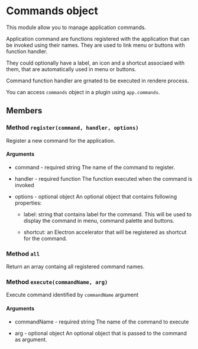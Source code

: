 # Commands object

This module allow you to manage application commands.

Application command are functions registered with the application that can be invoked using their names. They are used to link menu or buttons with function handler.

They could optionally have a label, an icon and a shortcut associaed with them, that are automatically used in menu or buttons.

Command function handler are grnated to be executed in rendere process.

You can access `commands` object in a plugin using `app.commands`.

## Members

### Method `register(command, handler, options)`

Register a new command for the application.

#### Arguments

* command - required string
The name of the command to register.

* handler - required function
The function executed when the command is invoked

* options - optional object
An optional object that contains following properties:

  - label: string that contains label for the command. This will be used to display the command in menu, command palette and buttons.

  - shortcut: an Electron accelerator that will be registered as shortcut for the command.



### Method `all`

Return an array containg all registered command names.

### Method `execute(commandName, arg)`

Execute command identified by `commandName` argument

#### Arguments

* commandName - required string
The name of the command to execute

* arg - optional object
An optional object that is passed to the command as argument.
